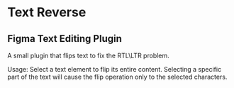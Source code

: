 # Text Reverse

## Figma Text Editing Plugin

A small plugin that flips text to fix the RTL\LTR problem.

Usage:
Select a text element to flip its entire content.
Selecting a specific part of the text will cause the flip operation only to the selected characters.
